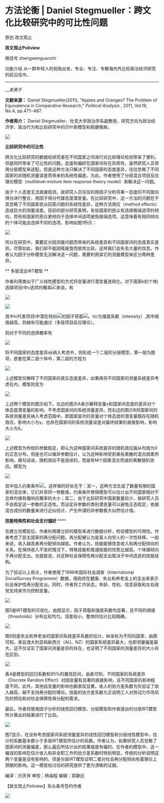 

#  方法论衡 | Daniel Stegmueller：跨文化比较研究中的可比性问题

原创 政文观止 

**政文观止Poliview** 

微信号 zhengwenguanzhi

功能介绍 从一群年轻人的视角出发，专业、专注、专解海内外比较政治经济研究的前沿佳作。

____

___发表于_


**文献来源：** Daniel Stegmueller(2011), "Apples and Oranges? The Problem of
Equivalence in Comparative Research," _Political Analysis_ , 2011, Vol.19,
No.4, pp.471−487.

  

 **作者简介：** Daniel Stegmueller，杜克大学政治学系副教授，研究方向为政治经济学、政治行为和比较研究中的贝叶斯模型和稳健推断。

  

![](/images/287/2.png)

  

  
  

  

  

  

 **比较研究中的可比性**  

  

跨文化比较研究的数据给研究者在不同国家之间进行对比和理论检验带来了便利，但是同时带来了可比性的问题。态度和偏好在国家间存在异质性，虽然研究人员常用分层模型来适配，但是这种方法只解决了不同国家的态度差异，往往忽略了不同国家的非随机测量误差而带来的系统性偏差。为此，作者使用了分层混合项目反应理论模型（multilevel
mixture item response theory model）来解决这一问题。

  

由于个人态度无法直接观测，故研究人员往往利用因子分析将某一态度的不同面向得分进行整合，用因子得分代替态度潜变量。在比较研究中，这一方法的问题在于其忽略了不同国家民众回答问题的系统性差异，这种方法效应（method
effects）造成巨大的测量误差。目前的部分研究表明，有些国家的民众有选择极端选项的倾向，而有些国家的民众更倾向于选择中间选项避免极端选项。这意味着有相同倾向的个体可能会选择不同的选项，影响如图1所示：

![](/images/287/3.png)

所以在研究中，需要区分因测量问题而带来的系统差异和不同国家间的态度真实差异。尽管如此，我们却不能因噎废食而放弃比较，这样我们会失去大量的信息。作者认为因子分析模型无法解决这一问题，需要利用其它的测量模型来区分两种差异。

  

  

 ** 多层混合IRT模型 **

  

作者利用类似于广义线性模型的方式将变量进行潜变量连续化。对于国家k的个体j选择项目i中c选项的概率![](/images/287/4.png)来说，有

  

![](/images/287/5.png)  

![](/images/287/6.png)

  

其中λi代表项目i中潜在倾向![](/images/287/7.png)的因子荷载![](/images/287/8.png)。τic为强度系数（intensity）,其中阈值越高，则越有可能通过（多级项目反应理论）。

  

则对于不同的选择概率有

![](/images/287/9.png)

将不同国家的态度差异ηk纳入考虑中，则形成一个二层的分层模型，第一层为题项，嵌套在第二层个体中，第二层的方程为

![](/images/287/10.png)

上述模型仅解释了不同国家的真实态度差异，如果再将不同国家的测量系统差异考虑在内，模型则变为

  

![](/images/287/11.png)

上述两个模型的图示如下。左边的图示A表示解释变量x和国家间态度的差异对个体态度潜变量的影响，不考虑国家间的系统测量差异。而右边的图示B将国家间的系统测量差异纳入考虑范围中，即国家层次的变量对个体态度的潜变量既存在随机效应，影响大小为γ，也存在国家间的系统测量误差对最终结果的直接影响，影响大小为δ。  

  

![](/images/287/12.png)

  

上述模型为传统的参数假定，即认为这种国家间系统差异的随机效应服从均值为0的正态分布。但是也可以做非参数估计，认为这种影响受到某些离散的混合因素所影响。换句话说，随机效应不是连续的，而是有M个因素混合而成的离散随机效应。模型为

![](/images/287/13.png)

  

其中加入约束条件![](/images/287/14.png)。这样做的好处在于：其一，这种方法生成了数量有限的国家的混合体，它们共享同一参数值，约束条件使得模型可以估计出不同国家相对于总体均值有偏响应概率的大小；其二，由于比较研究中国家数量较少，故研究人员不会假定这一参数的正态性。而设定非参数的类别潜变量可以避免正态假定，依据混合成份的数量来进行近似估计，产生所谓的非参数极大似然估计值。

  

  

 **技能特殊性和社会支付偏好** ****  

  

在建立完模型后，作者利用建立好的模型来进行数据分析，检验模型的可用性。作者考虑了民主国家的再分配问题。再分配被认为是富人向穷人的一次性转移，一般来说，收入越高者再分配倾向越低。作者认为，技能能够改变收入和再分配倾向的关系。在保持收入不变的情况下，特殊技能和普通技能的优势比越高，个体越倾向于再分配支出。也就是说，对这种社会保障性再分配支出取决于中间选民的技能结构。

  

为了验证以上观点，作者使用了1996年国际社会调查（International SocialSurvey
Programme）数据，用政府在健康、失业和养老金上的支出来表示社会保护性再分配支出。同时，作者将工作状态，年龄、性别、信息获取和左右政党支持来作为控制变量。

![](/images/287/15.png)

图5是IRT模型的可视化，由图显示，因子荷载和强度系数均显著，且不同的阈值（thresholds）分布比较均匀，误差较小，整体的估计比较精确。

![](/images/287/16.png)

图6则是失业和养老金的国家间系统差异系数的估计。纵坐标为不同的国家，由图可知，来自澳大利亚和新西兰（AU，NZ）的国家系统差异最大，也即测量偏差最大。这不仅证实了国家间测量差异的存在，也证明了不同国家的测量差异的大小存在区别。  

  

![](/images/287/17.png)

  

表4是模型的回归系数和95%的置信区间，由表可知，不同国家的系统差异（Discrete Random
Effect）对因变量有显著的直接影响，且不同国家的影响程度不同。此外，其他自变量的影响也都表现显著。收入的协方差系数为负验证了收入越高，越不支持再分配的理论。技能的协方差系数为正说明工人对劳动力市场风险的预估和对社会保障性再分配的需求。

  

最后，作者将使用因子分析的线性回归模型、分层模型和作者提出的分层IRT模型所计算出的结果进行了比较。

![](/images/287/18.png)

图7显示，在没有考虑国家间系统测量差异的线性回归模型和分层线性模型中，估计的系数基本都小于多层IRT模型所估计的系数。作者认为，如果研究人员忽略了国家间的测量偏差，那么最后所估计出的结果就是有偏的。在作者的模型中，这一偏误的影响在估计收入和非全职工作的协方差系数时特别明显，传统的分析说明这两个变量是没有影响的，但是分层IRT模型证明二者对社会再分配倾向有着理论上预期的影响。这一模型给过往的研究提供了更为清晰的证据。  

  

编译：刘天祥 审校：杨端程 编辑：郭静远

【政文观止Poliview】系头条号签约作者

  

![](/images/287/19.jpeg)

  

